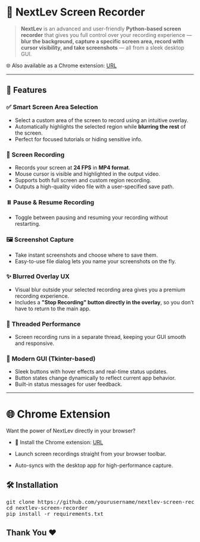 # 🎥 NextLev Screen Recorder

> **NextLev** is an advanced and user-friendly **Python-based screen recorder** that gives you full control over your recording experience — **blur the background, capture a specific screen area, record with cursor visibility, and take screenshots** — all from a sleek desktop GUI.

🌐 Also available as a Chrome extension: [URL](https://chromewebstore.google.com/detail/nextlev-auto-login/plhnanepnfniphncdalhobmmcmfgiele?pli=1)

---

## 🚀 Features

### ✅ **Smart Screen Area Selection**
- Select a custom area of the screen to record using an intuitive overlay.
- Automatically highlights the selected region while **blurring the rest** of the screen.
- Perfect for focused tutorials or hiding sensitive info.

### 🎥 **Screen Recording**
- Records your screen at **24 FPS** in **MP4 format**.
- Mouse cursor is visible and highlighted in the output video.
- Supports both full screen and custom region recording.
- Outputs a high-quality video file with a user-specified save path.

### ⏸️ **Pause & Resume Recording**
- Toggle between pausing and resuming your recording without restarting.

### 🖼️ **Screenshot Capture**
- Take instant screenshots and choose where to save them.
- Easy-to-use file dialog lets you name your screenshots on the fly.

### ✨ **Blurred Overlay UX**
- Visual blur outside your selected recording area gives you a premium recording experience.
- Includes a **"Stop Recording" button directly in the overlay**, so you don’t have to return to the main app.

### 🧠 **Threaded Performance**
- Screen recording runs in a separate thread, keeping your GUI smooth and responsive.

### 🎨 **Modern GUI (Tkinter-based)**
- Sleek buttons with hover effects and real-time status updates.
- Button states change dynamically to reflect current app behavior.
- Built-in status messages for user feedback.

---

# 🌐 Chrome Extension
Want the power of NextLev directly in your browser?

- 🔗 Install the Chrome extension:  [URL](https://chromewebstore.google.com/detail/nextlev-auto-login/plhnanepnfniphncdalhobmmcmfgiele?pli=1)

- Launch screen recordings straight from your browser toolbar.

- Auto-syncs with the desktop app for high-performance capture.


## 🛠️ Installation

<pre>
git clone https://github.com/yourusername/nextlev-screen-recorder.git
cd nextlev-screen-recorder
pip install -r requirements.txt </pre>

## Thank You ❤

